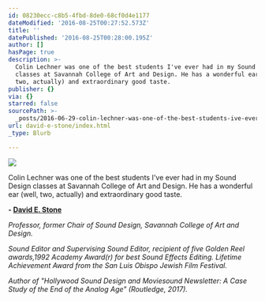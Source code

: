 ```yaml
---
id: 08230ecc-c8b5-4fbd-8de0-68cf0d4e1177
dateModified: '2016-08-25T00:27:52.573Z'
title: ''
datePublished: '2016-08-25T00:28:00.195Z'
author: []
hasPage: true
description: >-
  Colin Lechner was one of the best students I've ever had in my Sound Design
  classes at Savannah College of Art and Design. He has a wonderful ear (well,
  two, actually) and extraordinary good taste.
publisher: {}
via: {}
starred: false
sourcePath: >-
  _posts/2016-06-29-colin-lechner-was-one-of-the-best-students-ive-ever-had-in.md
url: david-e-stone/index.html
_type: Blurb

---
```

![](https://the-grid-user-content.s3-us-west-2.amazonaws.com/a6a8f0aa-9508-41ef-a713-e063e671c82e.jpg)

Colin Lechner was one of the best students I've ever had in my Sound Design classes at Savannah College of Art and Design. He has a wonderful ear (well, two, actually) and extraordinary good taste.

**- [David E. Stone][0]**

_Professor, former Chair of Sound Design, Savannah College of Art and Design._

_Sound Editor and Supervising Sound Editor, recipient of five Golden Reel awards,1992 Academy Award(r) for best Sound Effects Editing. Lifetime Achievement Award from the San Luis Obispo Jewish Film Festival._

_Author of "Hollywood Sound Design and Moviesound Newsletter: A Case Study of the End of the Analog Age" (Routledge, 2017)._

[0]: http://www.imdb.com/name/nm0831823/?ref_=fn_al_nm_1 "David E. Stone"